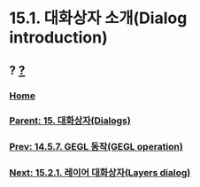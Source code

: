 # 15.1. 대화상자 소개(Dialog introduction)
## ? [?]()

### [Home](./00-home.md)
### [Parent: 15. 대화상자(Dialogs)](./15-00-dialogs.md)
### [Prev: 14.5.7. GEGL 동작(GEGL operation)](./14-05-07-00-gegl_operation.md)
### [Next: 15.2.1. 레이어 대화상자(Layers dialog)](./15-02-01-00-layers-dialog.md)
